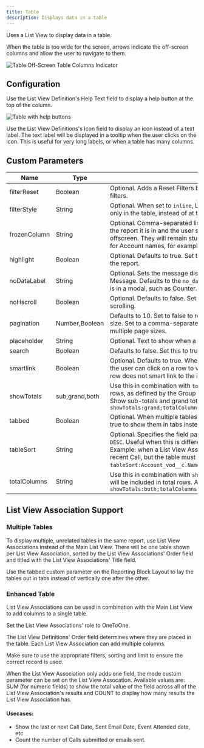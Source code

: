 ```yaml
---
title: Table
description: Displays data in a table
---
```


Uses a List View to display data in a table.

When the table is too wide for the screen, arrows indicate the off-screen columns and allow the user to navigate to them.

![Table Off-Screen Table Columns Indicator](/static/img/release-2024R3-table-column-off-screen-indicator.png "Table Off-Screen Table Columns Indicator")


## Configuration

Use the List View Definition's Help Text field to display a help button at the top of the column.

![Table with help buttons](/static/img/report-table-help.png "Table with help buttons")

Use the List View Definitions's Icon field to display an icon instead of a text label. The text label will be displayed in a tooltip when the user clicks on the icon. This is useful for very long labels, or when a table has many columns.

## Custom Parameters

| Name                | Type  | Description |
|---------------------|-------|-------------|
| filterReset         | Boolean| Optional. Adds a Reset Filters button above the table to clear the table's column filters. |
| filterStyle         | String| Optional. When set to `inline`, List View Definition fields with Filter By are displayed only in the table, instead of at the top of the report. |
| frozenColumn        | String  | Optional. Comma-separated list of column field paths. When the table is bigger than the report it is in and the user scrolls horizontally, these columns will not scroll offscreen. They will remain stuck to the left of the report. This is particularly useful for Account names, for example. |
| highlight           | Boolean  | Optional. Defaults to true. Set to false to hide the row count in the top-right corner of the report. |
| noDataLabel         | String  | Optional. Sets the message displayed when the table is empty. Can be a Veeva Message. Defaults to the `no_data` message. Can be used in reports where the table is in a modal, such as Counter. |
| noHscroll           | Boolean   | Optional. Defaults to false. Set to true to force all columns to fit without horizontal scrolling. |
| pagination          | Number,Boolean | Defaults to 10. Set to false to remove all pagination. Set to a number to change page size. Set to a comma-separated list of numbers to allow the user to choose between multiple page sizes. |
| placeholder         | String | Optional. Text to show when a field is empty. E.g. a dash (-). |
| search              | Boolean | Defaults to false. Set this to true to enable searching the table's contents. | 
| smartlink           | Boolean  | Optional. Defaults to true. When true, if the List View's main object is smartlinkable, the user can click on a row to view the record's page. When false, clicking on the row does not smart link to the individual record. |
| showTotals          | sub,grand,both | Use this in combination with `totalColumns`. sub: Show sub-totals for each group of rows, as defined by the Group By. grand: Show the total at the end of the table. both: Show sub-totals and grand total. Eg. `showTotals:grand;totalColumns:Duration_vod__c;` |
| tabbed              | Boolean   | Optional. When multiple tables are displayed using List View Associations, set this to true to show them in tabs instead of in a vertical list. |
| tableSort           | String  | Optional. Specifies the field path and order to sort the table. Order can be `ASC` or `DESC`. Useful when this is different than what is defined in the List View Definitions. Example: when a List View Association is sorted by Date to get an Account's most recent Call, but the table must be sorted by Account Name: `tableSort:Account_vod__c.Name ASC`.  |
| totalColumns        | String | Use this in combination with `showTotals`. A comma-separated list of fields paths that will be included in total rows. All fields must be numeric. Eg. `showTotals:both;totalColumns:Duration_vod__c,Email_ccp__c.Opened_Count_vod__c;` |

## List View Association Support

### Multiple Tables

To display multiple, unrelated tables in the same report, use List View Associations instead of the Main List View. There will be one table shown per List View Association, sorted by the List View Associations' Order field and titled with the List View Associations' Title field.

Use the tabbed custom parameter on the Reporting Block Layout to lay the tables out in tabs instead of vertically one after the other.

### Enhanced Table

List View Associations can be used in combination with the Main List View to add columns to a single table.

Set the List View Associations' role to OneToOne.

The List View Definitions' Order field determines where they are placed in the table. Each List View Association can add multiple columns.

Make sure to use the appropriate filters, sorting and limit to ensure the correct record is used.

When the List View Association only adds one field, the mode custom parameter can be set on the List View Assocation. Available values are: SUM (for numeric fields) to show the total value of the field across all of the List View Association's results and COUNT to display how many results the List View Association has.

#### Usecases: 

- Show the last or next Call Date, Sent Email Date, Event Attended date, etc
- Count the number of Calls submitted or emails sent.

